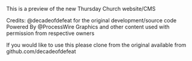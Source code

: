 This is a preview of the new Thursday Church website/CMS

Credits: 
@decadeofdefeat for the original development/source code
Powered By @ProcessWire
Graphics and other content used with permission from respective owners

If you would like to use this please clone from the original available from github.com/decadeofdefeat
